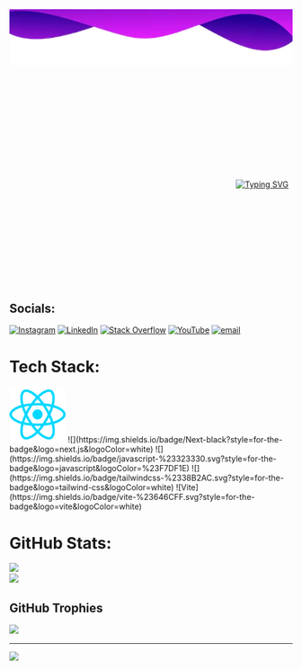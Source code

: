 <img src="./Assets/BackGround.png" alt="Kaian Gustavo" width="900" height="100"/>

<div style="width: 900px; margin: 200px auto; text-align: center;">
  <a href="https://git.io/typing-svg">
    <img src="https://readme-typing-svg.demolab.com?font=Fira+Code&size=30&pause=1000&color=34039D&width=435&lines=Kaian+Gustavo;Web+Developer" alt="Typing SVG">
  </a>
</div>

## Socials:
[![Instagram](https://img.shields.io/badge/Instagram-%23E4405F.svg?logo=Instagram&logoColor=white)](https://instagram.com/kaiangustavo20) [![LinkedIn](https://img.shields.io/badge/LinkedIn-%230077B5.svg?logo=linkedin&logoColor=white)](https://www.linkedin.com/in/kaian-gustavo-b12b2b218/) [![Stack Overflow](https://img.shields.io/badge/-Stackoverflow-FE7A16?logo=stack-overflow&logoColor=white)](https://stackoverflow.com/users/30535975) [![YouTube](https://img.shields.io/badge/YouTube-%23FF0000.svg?logo=YouTube&logoColor=white)](https://youtube.com/@FIAPKAIAN) [![email](https://img.shields.io/badge/Email-D14836?logo=gmail&logoColor=white)](mailto:fiapkaian@gmail.com) 

# Tech Stack:
<img src="./Assets/react-svgrepo-com.svg" width="100" height="auto" />
<!-- ![](https://img.shields.io/badge/react-%2320232a.svg?style=for-the-badge&logo=react&logoColor=%2361DAFB) -->
<!-- ![](https://img.shields.io/badge/react_native-%2320232a.svg?style=for-the-badge&logo=react&logoColor=%2361DAFB) -->
![](https://img.shields.io/badge/Next-black?style=for-the-badge&logo=next.js&logoColor=white)
<!-- ![](https://img.shields.io/badge/expo-1C1E24?style=for-the-badge&logo=expo&logoColor=#D04A37) -->
![](https://img.shields.io/badge/javascript-%23323330.svg?style=for-the-badge&logo=javascript&logoColor=%23F7DF1E)
<!-- ![](https://img.shields.io/badge/typescript-%23007ACC.svg?style=for-the-badge&logo=typescript&logoColor=white) -->
![](https://img.shields.io/badge/tailwindcss-%2338B2AC.svg?style=for-the-badge&logo=tailwind-css&logoColor=white)
<!-- ![](https://img.shields.io/badge/React_Router-CA4245?style=for-the-badge&logo=react-router&logoColor=white) -->
<!-- ![](https://img.shields.io/badge/React%20Hook%20Form-%23EC5990.svg?style=for-the-badge&logo=reacthookform&logoColor=white) -->
![Vite](https://img.shields.io/badge/vite-%23646CFF.svg?style=for-the-badge&logo=vite&logoColor=white)

# GitHub Stats:
![](https://github-readme-stats.vercel.app/api?username=kaianGU&theme=dark&hide_border=false&include_all_commits=false&count_private=false)<br/>
![](https://github-readme-stats.vercel.app/api/top-langs/?username=kaianGU&theme=dark&hide_border=false&include_all_commits=false&count_private=false&layout=compact)

## GitHub Trophies
![](https://github-profile-trophy.vercel.app/?username=kaianGU&theme=default&no-frame=false&no-bg=true&margin-w=4)

---
[![](https://visitcount.itsvg.in/api?id=kaianGU&icon=0&color=11)](https://visitcount.itsvg.in)

<!-- Proudly created with GPRM ( https://gprm.itsvg.in ) -->
